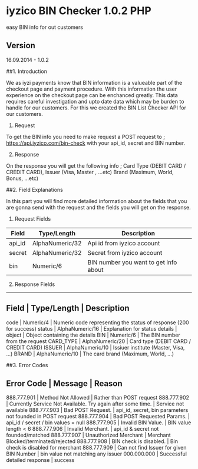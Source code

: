 # iyzico BIN Checker 1.0.2 PHP

easy BIN info for out customers

## Version
16.09.2014 - 1.0.2

##1. Introduction 

We as iyzi payments know that BIN information is a valueable part of the checkout page and payment procedure. With this information the user experience on the checkout page can be enchanced greatly. This data requires careful investigation and upto date data which may be burden to handle for our customers. For this we created the BIN List Checker API for our customers.

1)	Request

To get the BIN info you need to make request a POST request to ;
https://api.iyzico.com/bin-check
with your api_id, secret and BIN number.

2)	Response

On the response you will get the following info ;
Card Type (DEBIT CARD / CREDIT CARD),
Issuer (Visa, Master , ...etc)
Brand (Maximum, World, Bonus, ...etc)

##2.	Field Explanations

In this part you will find more detailed information about the fields that you are gonna send with the request and the fields you will get on the response.

1) Request Fields


|Field 		| Type/Length 		| Description                             |
|---------|-----------------|-----------------------------------------|
|api_id|AlphaNumeric/32|Api id from iyzico account|
|secret|AlphaNumeric/32|Secret from iyzico account|
|bin|Numeric/6|BIN number you want to get info about|

2) Response Fields

-----------------------------------------------------------------------
Field 		| Type/Length 		| Description
-----------------------------------------------------------------------
code 		| Numeric/4			| Numeric code representing the status of response (200 for success)
status 		| AlphaNumeric/16	| Explanation for status
details 	| object 			| Object containing the details
BIN 		| Numeric/6			| The BIN number from the request
CARD_TYPE	| AlphaNumeric/20 	| Card type (DEBIT CARD / CREDIT CARD)
ISSUER 		| AlphaNumeric/10   | Issiuer institute (Master, Visa, ...)
BRAND 		| AlphaNumeric/10	| The card brand (Maximum, World, ...)

##3.	Error Codes

Error Code 		| Message														| Reason
--------------------------------------------------------------------------------------------------------------------------------------------
888.777.901 	| Method Not Allowed											| Rather than POST request
888.777.902 	| Currently Service Not Available. Try again after some time.	| Service not available
888.777.903 	| Bad POST Request.												| api_id, secret, bin parameters not founded in POST request
888.777.904 	| Bad POST Requested Params.									| api_id / secret / bin values = null
888.777.905 	| Invalid BIN Value.											| BIN value length < 6
888.777.906 	| Invalid Merchant.												| api_id & secret not founded/matched
888.777.907 	| Unauthorized Merchant											| Merchant Blocked/terminated/rejected
888.777.908 	| BIN check is disabled.										| Bin check is disabled for merchant
888.777.909 	| Can not find Issuer for given BIN Number						| bin value not matching any issuer
000.000.000 	| Successful detailed response									| success
